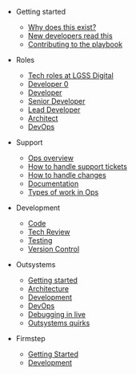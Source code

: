 * Getting started
  * [Why does this exist?](getting-started/why.md)
  * [New developers read this](getting-started/a-warm-welcome.md)
  * [Contributing to the playbook](contributing.md)

* Roles
  * [Tech roles at LGSS Digital](/roles/00-intro.md)
  * [Developer 0](roles/developer0.md)
  * [Developer](roles/developer.md)
  * [Senior Developer](roles/senior.md)
  * [Lead Developer](roles/leaddev.md)
  * [Architect](roles/architect.md)
  * [DevOps](roles/devops.md)

* Support
  * [Ops overview](support/operations.md)
  * [How to handle support tickets](support/handling-tickets.md)
  * [How to handle changes](support/handling-changes.md)
  * [Documentation](support/documentation.md)
  * [Types of work in Ops](support/two-types-of-work.md)

* Development
  * [Code](development/code.md)
  * [Tech Review](development/tech-review.md)
  * [Testing](development/testing.md)
  * [Version Control](development/version-control.md)

* Outsystems
  * [Getting started](outsystems/getting-started.md)
  * [Architecture](outsystems/architecture.md)
  * [Development](outsystems/development.md)
  * [DevOps](outsystems/devops.md)
  * [Debugging in live](outsystems/debugging.md)
  * [Outsystems quirks](outsystems/outsystems-quirks.md)

* Firmstep
  * [Getting Started](Firmstep/getting-started.md)
  * [Development](Firmstep/development.md)
  

<!--* Guide

  * [Deploy](deploy.md)
  * [Helpers](helpers.md)
  * [Vue compatibility](vue.md)
  * [CDN](cdn.md)
  * [Offline Mode(PWA)](pwa.md)
  * [Server-Side Rendering(SSR)](ssr.md)
  * [Embed Files <sup style="color:red">(new)<sup>](embed-files.md)

* [Awesome docsify](awesome.md)
* [Changelog](changelog.md)-->
